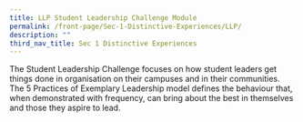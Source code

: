 ```yaml
---
title: LLP Student Leadership Challenge Module
permalink: /front-page/Sec-1-Distinctive-Experiences/LLP/
description: ""
third_nav_title: Sec 1 Distinctive Experiences
---
```

The Student Leadership Challenge focuses on how student leaders get things done in organisation on their campuses and in their communities. The 5 Practices of Exemplary Leadership model defines the behaviour that, when demonstrated with frequency, can bring about the best in themselves and those they aspire to lead.

